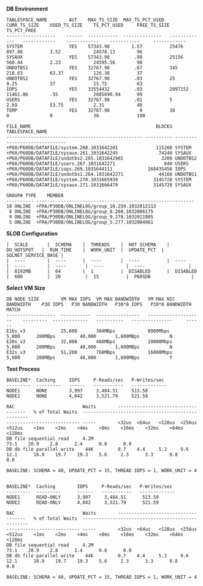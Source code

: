**DB Environment**

    TABLESPACE_NAME 	   AUT    MAX_TS_SIZE  MAX_TS_PCT_USED  CURR_TS_SIZE    USED_TS_SIZE    TS_PCT_USED     FREE_TS_SIZE    TS_PCT_FREE
    ------------------    ------  -----------  --------------   -------------   ------------    ------------    -----------     ------------ 
    SYSTEM			       YES    57343.98		  1.57	        25476	        897.88	        3.52	        24578.13	    96
    SYSAUX			       YES    57343.98		   .98	        25156	        560.44	        2.23	        24595.56	    98
    UNDOTBS1		       YES    32767.98		   .67		    345	            218.63          63.37	        126.38	        37
    UNDOTBS2		       YES    32767.98		   .03		    25	            9.25	        37	            15.75	        63
    IOPS			       YES    33554432		   .03	        2097152	        11461.06	    .55             2085690.94	    99
    USERS			       YES    32767.98		   .01		    5	            2.69            53.75	        2.31	        46
    TEMP			       YES    32767.98		     0		    38	            0	            0	            38	            100

    FILE_NAME                                              BLOCKS TABLESPACE_NAME
    -------------------------------------------------- ---------- ------------------------------
    +P60/P60DB/DATAFILE/system.268.1031642201              115200 SYSTEM
    +P60/P60DB/DATAFILE/sysaux.261.1031642245               74240 SYSAUX
    +P60/P60DB/DATAFILE/undotbs2.265.1031642965              3200 UNDOTBS2
    +P60/P60DB/DATAFILE/users.267.1031642271                  640 USERS
    +P60/P60DB/DATAFILE/iops.269.1031644111             268435456 IOPS
    +P60/P60DB/DATAFILE/undotbs1.264.1031642271             44160 UNDOTBS1
    +P60/P60DB/DATAFILE/system.270.1031665939             3145728 SYSTEM
    +P60/P60DB/DATAFILE/sysaux.271.1031666479             3145728 SYSAUX

    GROUP# TYPE    MEMBER
    ---------- ------- --------------------------------------------------
	10 ONLINE  +FRA/P30DB/ONLINELOG/group_10.259.1032012113
	 8 ONLINE  +FRA/P30DB/ONLINELOG/group_8.260.1032006175
	 9 ONLINE  +FRA/P30DB/ONLINELOG/group_9.278.1032011905
	 5 ONLINE  +FRA/P30DB/ONLINELOG/group_5.277.1032004961

 **SLOB Configuration**

    |  SCALE       |  SCHEMA    |  THREADS    |  HOT SCHEMA    |  DO_HOTSPOT   |  RUN_TIME    |  WORK_UNIT  |  UPDATE_PCT  |  SQLNET_SERVICE_BASE | 
    |  ----        |  ----      |  ----       |  ----          |  ----         |  ----        |  ----       |  ----        |  ----                |
    |  8192MB      |  64        |  1          |  DISABLED      |  DISABLED     |  600         |  20         |  15          |  P60SDB               |

**Select VM Size**


    DB NODE SIZE        VM MAX IOPS  VM MAX BANDWIDTH   VM MAX NIC BANDWIDTH    P30 IOPS   P30 BANDWIDTH   P30*8 IOPS   P30*8 BANDWIDTH     MATCH
    ------------------  -----------  ----------------   --------------------    ---------  -------------   ----------   ---------------     ------
    E16s_v3             25,600       384MBps            8000Mbps                5,000      200MBps         40,000       1,600MBps           N
    E20s_v3             32,000       480MBps            10000Mbps               5,000      200MBps         40,000       1,600MBps           N
    E32s_v3             51,200       768MBps            16000Mbps               5,000      200MBps         40,000       1,600MBps           Y

**Test Process**

    BASELINE*  Caching     IOPS     P-Reads/sec   P-Writes/sec     
    ---------  ---------   ------   -----------   -------------                   
    NODE1      NONE        3,997     3,484.51	  513.58	                     	                   
    NODE2      NONE        4,042     3,521.79	  521.59                                            	
    
    RAC                         Waits        ------------------------------------   % of Total Waits  --------------------------------------------------
    --------------------------- -----        <32us	<64us	<128us	<256us  <512us    <1ms    <2ms    <4ms    <8ms    <16ms    <32ms    <64ms    <128ms	
    DB file sequential read     4.2M                                                                  73.1	  20.9	  2.8      2.4      0.8      0.0
    DB db file parallel write    44K         0.7	4.4	    5.2	    9.6	    12.1	  16.8	  19.7	  19.3	  5.6	  2.3	   3.3	    0.8	     0.0

    BASELINE: SCHEMA = 40, UPDATE_PCT = 15, THREAD IOPS = 1, WORK_UNIT = 4


    BASELINE*  Caching        IOPS     P-Reads/sec   P-Writes/sec     
    ---------  ---------      ------   -----------   -------------                   
    NODE1      READ-ONLY      3,997     3,484.51	  513.58	                     	                   
    NODE2      READ-ONLY      4,042     3,521.79	  521.59                                            	
    
    RAC                         Waits        ------------------------------------   % of Total Waits  --------------------------------------------------
    --------------------------- -----        <32us	<64us	<128us	<256us  <512us    <1ms    <2ms    <4ms    <8ms    <16ms    <32ms    <64ms    <128ms	
    DB file sequential read     4.2M                                                                  73.1	  20.9	  2.8      2.4      0.8      0.0
    DB db file parallel write    44K         0.7	4.4	    5.2	    9.6	    12.1	  16.8	  19.7	  19.3	  5.6	  2.3	   3.3	    0.8	     0.0

    BASELINE: SCHEMA = 40, UPDATE_PCT = 15, THREAD IOPS = 1, WORK_UNIT = 4
